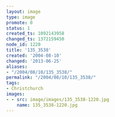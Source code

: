 ```yaml
---
layout: image
type: image
promote: 0
status: 1
created_ts: 1092143958
changed_ts: 1372159450
node_id: 1220
title: '135_3538'
created: '2004-08-10'
changed: '2013-06-25'
aliases:
- "/2004/08/10/135_3538/"
permalink: "/2004/08/10/135_3538/"
tags:
- Christchurch
images:
- - src: image/images/135_3538-1220.jpg
    name: 135_3538-1220.jpg
---
```


